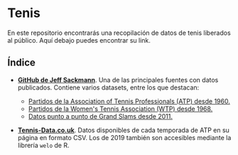 # Tenis
En este repositorio encontrarás una recopilación de datos de tenis liberados al público. Aquí debajo puedes encontrar su link.

## Índice
- [**GitHub de Jeff Sackmann**](https://github.com/JeffSackmann). Una de las principales fuentes con datos publicados. Contiene varios datasets, entre los que destacan:
    - [Partidos de la Association of Tennis Professionals (ATP) desde 1960.](https://github.com/JeffSackmann/tennis_atp)
    - [Partidos de la Women's Tennis Association (WTP) desde 1968.](https://github.com/JeffSackmann/tennis_wta)
    - [Datos punto a punto de Grand Slams desde 2011.](https://github.com/JeffSackmann/tennis_slam_pointbypoint)

- [**Tennis-Data.co.uk**](http://www.tennis-data.co.uk/alldata.php). Datos disponibles de cada temporada de ATP en su página  en formato CSV. Los de 2019 también son accesibles mediante la librería `welo` de R.

